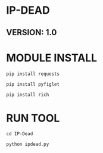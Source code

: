 # IP-DEAD 
## VERSION: 1.0

# MODULE INSTALL
```
pip install requests
```
```
pip install pyfiglet
```
```
pip install rich
```

# RUN TOOL
```
cd IP-Dead
```
```
python ipdead.py
```
